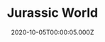 ---
title: "Jurassic World"
year: 2015
date: 2020-10-05T00:00:05.000Z
permalink: /almanac/movies/2020-10-05-jurassic-world/index.html
link: https://letterboxd.com/rknightuk/film/jurassic-world/4/
rating: 3
tmdbid: 135397
---